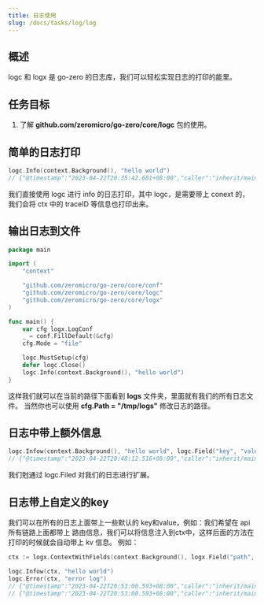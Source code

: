 ```yaml
---
title: 日志使用
slug: /docs/tasks/log/log
---
```


## 概述
logc 和 logx 是 go-zero 的日志库，我们可以轻松实现日志的打印的能里。


## 任务目标
1. 了解 **github.com/zeromicro/go-zero/core/logc** 包的使用。

## 简单的日志打印

```go
logc.Info(context.Background(), "hello world")
// {"@timestamp":"2023-04-22T20:35:42.681+08:00","caller":"inherit/main.go:40","content":"hello world","level":"info"}
```

我们直接使用 logc 进行 info 的日志打印，其中 logc，是需要带上 conext 的，我们会将 ctx 中的 traceID 等信息也打印出来。

## 输出日志到文件

```go
package main

import (
	"context"

	"github.com/zeromicro/go-zero/core/conf"
	"github.com/zeromicro/go-zero/core/logc"
	"github.com/zeromicro/go-zero/core/logx"
)

func main() {
	var cfg logx.LogConf
	_ = conf.FillDefault(&cfg)
	cfg.Mode = "file"

	logc.MustSetup(cfg)
	defer logc.Close()
	logc.Info(context.Background(), "hello world")
}

```

这样我们就可以在当前的路径下面看到 **logs** 文件夹，里面就有我们的所有日志文件。
当然你也可以使用 **cfg.Path = "/tmp/logs"** 修改日志的路径。

## 日志中带上额外信息

```go
logc.Infow(context.Background(), "hello world", logc.Field("key", "value"))
// {"@timestamp":"2023-04-22T20:48:12.516+08:00","caller":"inherit/main.go:11","content":"hello world","key":"value","level":"info"}
```

我们尅通过 logc.Filed 对我们的日志进行扩展。

## 日志带上自定义的key
我们可以在所有的日志上面带上一些默认的 key和value，例如：我们希望在 api 所有链路上面都带上 路由信息，我们可以将信息注入到ctx中，这样后面的方法在打印的时候就会自动带上 kv 信息。
例如：

```go
ctx := logx.ContextWithFields(context.Background(), logx.Field("path", "/user/info"))

logc.Infow(ctx, "hello world")
logc.Error(ctx, "error log")
// {"@timestamp":"2023-04-22T20:53:00.593+08:00","caller":"inherit/main.go:13","content":"hello world","level":"info","path":"/user/info"}
// {"@timestamp":"2023-04-22T20:53:00.593+08:00","caller":"inherit/main.go:14","content":"error log","level":"error","path":"/user/info"}
```
